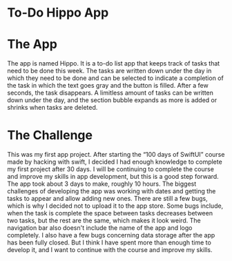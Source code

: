 # To-Do Hippo App
# The App 
The app is named Hippo. It is a to-do list app that keeps track of tasks that need to be done this week. The tasks are written down under the day in which they need to be done and can be selected to indicate a completion of the task in which the text goes gray and the button is filled. After a few seconds, the task disappears. A limitless amount of tasks can be written down under the day, and the section bubble expands as more is added or shrinks when tasks are deleted. 
# The Challenge 
This was my first app project. After starting the “100 days of SwiftUI” course made by hacking with swift, I decided I had enough knowledge to complete my first project after 30 days. I will be continuing to complete the course and improve my skills in app development, but this is a good step forward. The app took about 3 days to make, roughly 10 hours. The biggest challenges of developing the app was working with dates and getting the tasks to appear and allow adding new ones. There are still a few bugs, which is why I decided not to upload it to the app store. Some bugs include, when the task is complete the space between tasks decreases between two tasks, but the rest are the same, which makes it look weird. The navigation bar also doesn't include the name of the app and logo completely. I also have a few bugs concerning data storage after the app has been fully closed. But I think I have spent more than enough time to develop it, and I want to continue with the course and improve my skills. 
